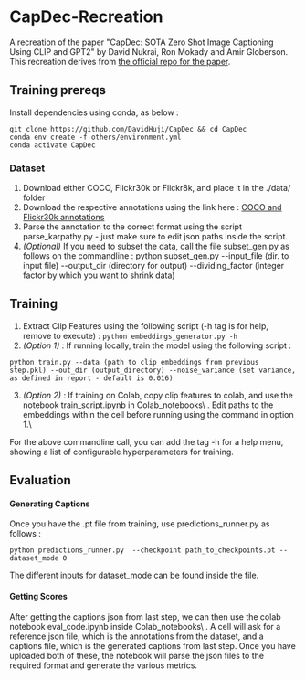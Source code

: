 # CapDec-Recreation
A recreation of the paper "CapDec: SOTA Zero Shot Image Captioning Using CLIP and GPT2" by David Nukrai, Ron Mokady and Amir Globerson. This recreation derives from [the official repo for the paper](https://github.com/DavidHuji/CapDec/tree/main).


## Training prereqs

Install dependencies using conda, as below : 
```
git clone https://github.com/DavidHuji/CapDec && cd CapDec
conda env create -f others/environment.yml
conda activate CapDec
```

### Dataset
1. Download either COCO, Flickr30k or Flickr8k, and place it in the ./data/ folder
2. Download the respective annotations using the link here : [COCO and Flickr30k annotations](https://www.kaggle.com/datasets/shtvkumar/karpathy-splits)
3. Parse the annotation to the correct format using the script parse_karpathy.py - just make sure to edit json paths inside the script.
4. _(Optional)_ If you need to subset the data, call the file subset_gen.py as follows on the commandline : python subset_gen.py --input_file (dir. to input file) --output_dir (directory for output) --dividing_factor (integer factor by which you want to shrink data)

## Training 

1. Extract Clip Features using the following script (-h tag is for help, remove to execute) : 
`
python embeddings_generator.py -h
`
2. _(Option 1)_ : If running locally, train the model using the following script :
```
python train.py --data (path to clip embeddings from previous step.pkl) --out_dir (output_directory) --noise_variance (set variance, as defined in report - default is 0.016)
```
3. _(Option 2)_ : If training on Colab, copy clip features to colab, and use the notebook train_script.ipynb in Colab_notebooks\ . Edit paths to the embeddings within the cell before running using the command in option 1.\

For the above commandline call, you can add the tag -h for a help menu, showing a list of configurable hyperparameters for training.

## Evaluation 

#### Generating Captions

Once you have the .pt file from training, use predictions_runner.py as follows : 
```
python predictions_runner.py  --checkpoint path_to_checkpoints.pt --dataset_mode 0
```
The different inputs for dataset_mode can be found inside the file.

#### Getting Scores

After getting the captions json from last step, we can then use the colab notebook eval_code.ipynb inside Colab_notebooks\ . A cell will ask for a reference json file, which is the annotations from the dataset, and a captions file, which is the generated captions from last step. Once you have uploaded both of these, the notebook will parse the json files to the required format and generate the various metrics. 
